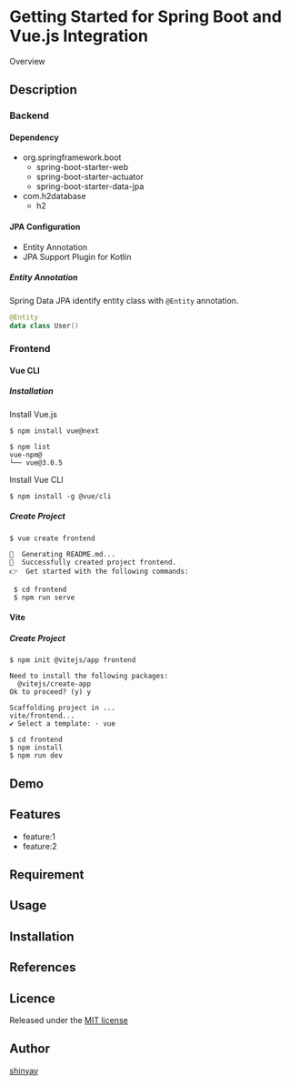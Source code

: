 # Getting Started for Spring Boot and Vue.js Integration

Overview

## Description
### Backend
#### Dependency
- org.springframework.boot
  - spring-boot-starter-web
  - spring-boot-starter-actuator
  - spring-boot-starter-data-jpa
- com.h2database
  - h2

#### JPA Configuration
- Entity Annotation
- JPA Support Plugin for Kotlin

##### Entity Annotation
Spring Data JPA identify entity class with `@Entity` annotation.

```kotlin
@Entity
data class User()
```


### Frontend
#### Vue CLI
##### Installation

Install Vue.js
```
$ npm install vue@next
```
```
$ npm list
vue-npm@
└── vue@3.0.5
```

Install Vue CLI
```
$ npm install -g @vue/cli
```

##### Create Project
```
$ vue create frontend

📄  Generating README.md...
🎉  Successfully created project frontend.
👉  Get started with the following commands:
```
```
 $ cd frontend
 $ npm run serve
```

#### Vite
##### Create Project
```
$ npm init @vitejs/app frontend

Need to install the following packages:
  @vitejs/create-app
Ok to proceed? (y) y

Scaffolding project in ...
vite/frontend...
✔ Select a template: · vue
```
```
$ cd frontend
$ npm install
$ npm run dev
```

## Demo

## Features

- feature:1
- feature:2

## Requirement

## Usage

## Installation

## References

## Licence

Released under the [MIT license](https://gist.githubusercontent.com/shinyay/56e54ee4c0e22db8211e05e70a63247e/raw/34c6fdd50d54aa8e23560c296424aeb61599aa71/LICENSE)

## Author

[shinyay](https://github.com/shinyay)
